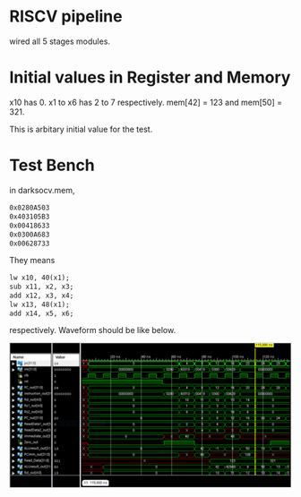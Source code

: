 # RISCV pipeline

wired all 5 stages modules.

# Initial values in Register and Memory

x10 has 0. x1 to x6 has 2 to 7 respectively.
mem[42] = 123 and mem[50] = 321.

This is arbitary initial value for the test.

# Test Bench

in darksocv.mem,

```
0x0280A503
0x403105B3
0x00418633
0x0300A683
0x00628733
```

They means

```
lw x10, 40(x1);
sub x11, x2, x3;
add x12, x3, x4;
lw x13, 48(x1);
add x14, x5, x6;
```

respectively.
Waveform should be like below.

![tb_RISCVpipeline](../img/tb_RISCVpipeline.PNG)
